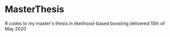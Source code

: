 # MasterThesis
R codes to my master's thesis in likelihood-based boosting delivered 15th of May 2020 
